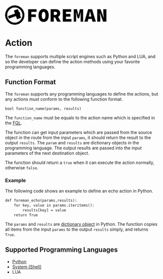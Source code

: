![logo](./img/icon.png)

# Action

The `foreman` supports multiple script engines such as Python and LUA, and so the developer can define the action methods using your favorite programming languages.

## Function Format

The `foreman` supports any programming languages to define the actions, but any actions must conform to the following function format.

```
bool function_name(params, results)
```

The `function_name` must be equals to the action name which is specified in the [FQL](./dsl.md).

The function can get input parameters which are passed from the source object in the route from the input `params`, it should return the result to the output `results`. The `param` and `results` are dictionary objects in the programming language. The output results are passed into the input parameters of the next destination object.

The function should return a `true` when it can execute the action normally, otherwise `false`.

### Example

The following code shows an example to define an echo action in Python.

```
def foreman_echo(params,results):
	for key, value in params.iteritems():
		results[key] = value
	return True
```

The `params` and `results` are [dictionary object](https://docs.python.org/3.6/tutorial/datastructures.html#dictionaries) in Python. The function copies all items from the input `params` to the output `results` simply, and returns `True`.

## Supported Programming Languages

- [Python](action/python_engine.md)
- [System (Shell)](action/system_engine.md)
- LUA

